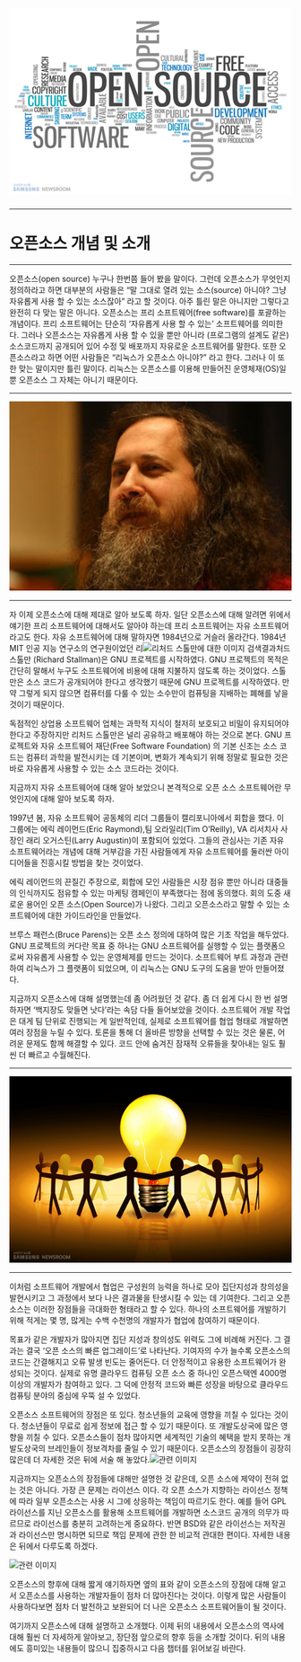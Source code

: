 # ![](/assets/ooooooo.png)

---

# **오픈소스 개념 및 소개**

---

오픈소스\(open source\) 누구나 한번쯤 들어 봤을 말이다. 그런데 오픈소스가 무엇인지 정의하라고 하면 대부분의 사람들은 “말 그대로 열려 있는 소스\(source\) 아니야? 그냥 자유롭게 사용 할 수 있는 소스잖아” 라고 할 것이다. 아주 틀린 말은 아니지만 그렇다고 완전히 다 맞는 말은 아니다. 오픈소스는 프리 소프트웨어\(free software\)를 포괄하는 개념이다. 프리 소프트웨어는 단순히 ‘자유롭게 사용 할 수 있는’ 소프트웨어를 의미한다. 그러나 오픈소스는 자유롭게 사용 할 수 있을 뿐만 아니라 \(프로그램의 설계도 같은\) 소스코드까지 공개되어 있어 수정 및 배포까지 자유로운 소프트웨어를 말한다. 또한 오픈소스라고 하면 어떤 사람들은 “리눅스가 오픈소스 아니야?” 라고 한다. 그러나 이 또한 맞는 말이지만 틀린 말이다. 리눅스는 오픈소스를 이용해 만들어진 운영체재\(OS\)일 뿐 오픈소스 그 자체는 아니기 때문이다.

---

![](/assets/mport.png)

---

자 이제 오픈소스에 대해 제대로 알아 보도록 하자. 일단 오픈소스에 대해 알려면 위에서 얘기한 프리 소프트웨어에 대해서도 알아야 하는데 프리 소프트웨어는 자유 소프트웨어 라고도 한다. 자유 소프트웨어에 대해 말하자면 1984년으로 거슬러 올라간다. 1984년 MIT 인공 지능 연구소의 연구원이었던 리![](file:///C:/Users/user/AppData/Local/Temp/msohtmlclip1/01/clip_image001.jpg "리처드 스톨만에 대한 이미지 검색결과")처드 스톨만 \(Richard Stallman\)은 GNU 프로젝트를 시작하였다. GNU 프로젝트의 목적은 간단히 말해서 누구도 소프트웨어에 비용에 대해 지불하지 않도록 하는 것이었다. 스톨만은 소스 코드가 공개되어야 한다고 생각했기 때문에 GNU 프로젝트를 시작하였다. 만약 그렇게 되지 않으면 컴퓨터를 다룰 수 있는 소수만이 컴퓨팅을 지배하는 폐해를 낳을 것이기 때문이다.

독점적인 상업용 소프트웨어 업체는 과학적 지식이 철저히 보호되고 비밀이 유지되어야 한다고 주장하지만 리처드 스톨만은 널리 공유하고 배포해야 하는 것으로 본다. GNU 프로젝트와 자유 소프트웨어 재단\(Free Software Foundation\) 의 기본 신조는 소스 코드는 컴퓨터 과학을 발전시키는 데 기본이며, 변화가 계속되기 위해 정말로 필요한 것은 바로 자유롭게 사용할 수 있는 소스 코드라는 것이다.

지금까지 자유 소프트웨어에 대해 알아 보았으니 본격적으로 오픈 소스 소프트웨어란 무엇인지에 대해 알아 보도록 하자.

1997년 봄, 자유 소프트웨어 공동체의 리더 그룹들이 캘리포니아에서 회합을 했다. 이 그룹에는 에릭 레이먼드\(Eric Raymond\),팀 오라일리\(Tim O’Reilly\), VA 리서치사 사장인 래리 오거스틴\(Larry Augustin\)이 포함되어 있었다. 그들의 관심사는 기존 자유 소프트웨어라는 개념에 대해 거부감을 가진 사람들에게 자유 소프트웨어를 둘러싼 아이디어들을 진흥시킬 방법을 찾는 것이었다.

에릭 레이먼드의 끈질긴 주장으로, 회합에 모인 사람들은 시장 점유 뿐만 아니라 대중들의 인식까지도 점유할 수 있는 마케팅 캠페인이 부족했다는 점에 동의했다. 회의 도중 새로운 용어인 오픈 소스\(Open Source\)가 나왔다. 그리고 오픈소스라고 말할 수 있는 소프트웨어에 대한 가이드라인을 만들었다.

브루스 패런스\(Bruce Parens\)는 오픈 소스 정의에 대하여 많은 기초 작업을 해두었다. GNU 프로젝트의 커다란 목표 중 하나는 GNU 소프트웨어를 실행할 수 있는 플랫폼으로써 자유롭게 사용할 수 있는 운영체제를 만드는 것이다. 소프트웨어 부트 과정과 관련하여 리눅스가 그 플랫폼이 되었으며, 이 리눅스는 GNU 도구의 도움을 받아 만들어졌다.

지금까지 오픈소스에 대해 설명했는데 좀 어려웠던 것 같다. 좀 더 쉽게 다시 한 번 설명하자면 ‘백지장도 맞들면 낫다’라는 속담 다들 들어보았을 것이다. 소프트웨어 개발 작업은 대게 팀 단위로 진행되는 게 일반적인데, 실제로 소프트웨어를 협업 형태로 개발하면 여러 장점을 누릴 수 있다. 토론을 통해 더 올바른 방향을 선택할 수 있는 것은 물론, 어려운 문제도 함께 해결할 수 있다. 코드 안에 숨겨진 잠재적 오류들을 찾아내는 일도 훨씬 더 빠르고 수월해진다.

---

![](/assets/port.png)

---

이처럼 소프트웨어 개발에서 협업은 구성원의 능력을 하나로 모아 집단지성과 창의성을 발현시키고 그 과정에서 보다 나은 결과물을 탄생시킬 수 있는 데 기여한다. 그리고 오픈소스는 이러한 장점들을 극대화한 형태라고 할 수 있다. 하나의 소프트웨어를 개발하기 위해 적게는 몇 명, 많게는 수백 수천명의 개발자가 협업에 참여하기 때문이다.

목표가 같은 개발자가 많아지면 집단 지성과 창의성도 위력도 그에 비례해 커진다. 그 결과는 결국 ‘오픈 소스의 빠른 업그레이드’로 나타난다. 기여자의 수가 늘수록 오픈소스의 코드는 간결해지고 오류 발생 빈도는 줄어든다. 더 안정적이고 유용한 소프트웨어가 완성되는 것이다. 실제로 유명 클라우드 컴퓨팅 오픈 소스 중 하나인 오픈스택엔 4000명 이상의 개발자가 참여하고 있다. 그 덕에 안정적 코드와 빠른 성장을 바탕으로 클라우드 컴퓨팅 분야의 중심에 우뚝 설 수 있었다.

오픈소스 소프트웨어의 장점은 또 있다. 청소년들의 교육에 영향을 끼칠 수 있다는 것이다. 청소년들이 무료로 쉽게 정보에 접근 할 수 있기 때문이다. 또 개발도상국에 많은 영향을 끼칠 수 있다. 오픈소스들이 점차 많아지면 세계적인 기술의 혜택을 받지 못하는 개발도상국의 브레인들이 정보격차를 줄일 수 있기 때문이다. 오픈소스의 장점들이 굉장히 많은데 더 자세한 것은 뒤에 서술 해 놓았다.![](file:///C:/Users/user/AppData/Local/Temp/msohtmlclip1/01/clip_image005.jpg "관련 이미지")

지금까지는 오픈소스의 장점들에 대해만 설명한 것 같은데, 오픈 소스에 제약이 전혀 없는 것은 아니다. 가장 큰 문제는 라이선스 이다. 각 오픈 소스가 지향하는 라이선스 정책에 따라 일부 오픈소스는 사용 시 그에 상응하는 책임이 따르기도 한다. 예를 들어 GPL 라이선스를 지닌 오픈소스를 활용해 소프트웨어를 개발하면 소스코드 공개의 의무가 따르므로 라이선스를 충분히 고려하는게 중요하다. 반면 BSD와 같은 라이선스는 저작권과 라이선스만 명시하면 되므로 책임 문제에 관한 한 비교적 관대한 편이다. 자세한 내용은 뒤에서 다루도록 하겠다.

![](file:///C:/Users/user/AppData/Local/Temp/msohtmlclip1/01/clip_image007.jpg "관련 이미지")

오픈소스의 향후에 대해 짧게 얘기하자면 옆의 표와 같이 오픈소스의 장점에 대해 알고서 오픈소스를 사용하는 개발자들이 점차 더 많아진다는 것이다. 이렇게 많은 사람들이 사용하다보면 점차 더 발전하고 보완되어 더 나은 오픈소스 소프트웨어들이 될 것이다.

여기까지 오픈소스에 대해 설명하고 소개했다. 이제 뒤의 내용에서 오픈소스의 역사에 대해 훨씬 더 자세하게 알아보고, 장단점 앞으로의 향후 등을 소개할 것이다. 뒤의 내용에도 흥미있는 내용들이 많으니 집중하시고 다음 챕터를 읽어보길 바란다.

